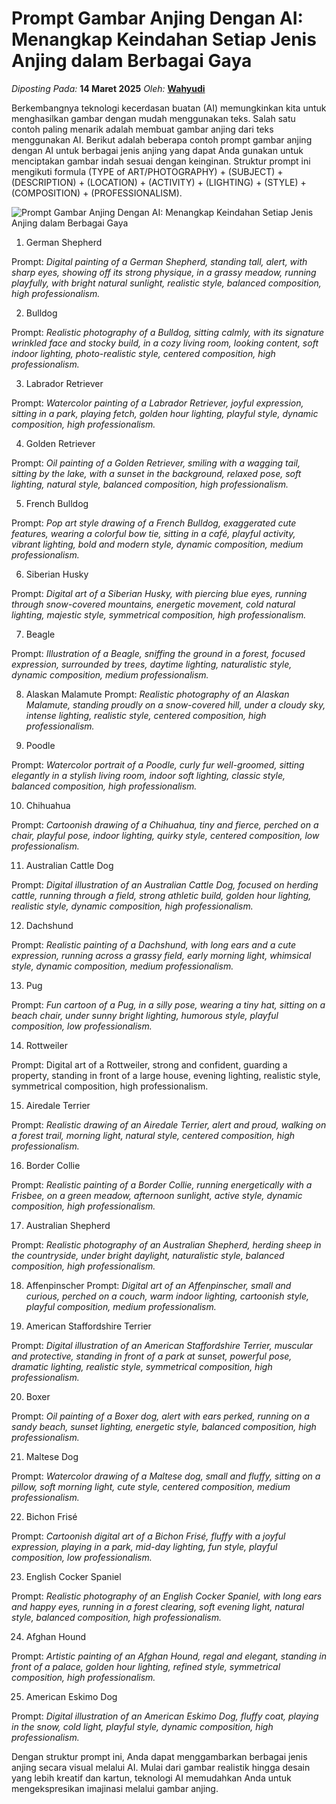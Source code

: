 # Prompt Gambar Anjing Dengan AI: Menangkap Keindahan Setiap Jenis Anjing dalam Berbagai Gaya

_Diposting Pada:_ **14 Maret 2025**
_Oleh:_  [**Wahyudi**](../author/wahyudi.html)

Berkembangnya teknologi kecerdasan buatan (AI) memungkinkan kita untuk menghasilkan gambar dengan mudah menggunakan teks. Salah satu contoh paling menarik adalah membuat gambar anjing dari teks menggunakan AI. Berikut adalah beberapa contoh prompt gambar anjing dengan AI untuk berbagai jenis anjing yang dapat Anda gunakan untuk menciptakan gambar indah sesuai dengan keinginan. Struktur prompt ini mengikuti formula (TYPE of ART/PHOTOGRAPHY) + (SUBJECT) + (DESCRIPTION) + (LOCATION) + (ACTIVITY) + (LIGHTING) + (STYLE) + (COMPOSITION) + (PROFESSIONALISM).

![Prompt Gambar Anjing Dengan AI: Menangkap Keindahan Setiap Jenis Anjing dalam Berbagai Gaya](https://qph.cf2.quoracdn.net/main-qimg-e87e4b22cc46b1ed03f13a25c0c0340b)


1. German Shepherd

Prompt: _Digital painting of a German Shepherd, standing tall, alert, with sharp eyes, showing off its strong physique, in a grassy meadow, running playfully, with bright natural sunlight, realistic style, balanced composition, high professionalism._

2. Bulldog

Prompt: _Realistic photography of a Bulldog, sitting calmly, with its signature wrinkled face and stocky build, in a cozy living room, looking content, soft indoor lighting, photo-realistic style, centered composition, high professionalism._

3. Labrador Retriever

Prompt: _Watercolor painting of a Labrador Retriever, joyful expression, sitting in a park, playing fetch, golden hour lighting, playful style, dynamic composition, high professionalism._

4. Golden Retriever

Prompt: _Oil painting of a Golden Retriever, smiling with a wagging tail, sitting by the lake, with a sunset in the background, relaxed pose, soft lighting, natural style, balanced composition, high professionalism._

5. French Bulldog

Prompt: _Pop art style drawing of a French Bulldog, exaggerated cute features, wearing a colorful bow tie, sitting in a café, playful activity, vibrant lighting, bold and modern style, dynamic composition, medium professionalism._

6. Siberian Husky

Prompt: _Digital art of a Siberian Husky, with piercing blue eyes, running through snow-covered mountains, energetic movement, cold natural lighting, majestic style, symmetrical composition, high professionalism._

7. Beagle

Prompt: _Illustration of a Beagle, sniffing the ground in a forest, focused expression, surrounded by trees, daytime lighting, naturalistic style, dynamic composition, medium professionalism._

8. Alaskan Malamute
Prompt: _Realistic photography of an Alaskan Malamute, standing proudly on a snow-covered hill, under a cloudy sky, intense lighting, realistic style, centered composition, high professionalism._

9. Poodle

Prompt: _Watercolor portrait of a Poodle, curly fur well-groomed, sitting elegantly in a stylish living room, indoor soft lighting, classic style, balanced composition, high professionalism._

10. Chihuahua

Prompt: _Cartoonish drawing of a Chihuahua, tiny and fierce, perched on a chair, playful pose, indoor lighting, quirky style, centered composition, low professionalism._

11. Australian Cattle Dog

Prompt: _Digital illustration of an Australian Cattle Dog, focused on herding cattle, running through a field, strong athletic build, golden hour lighting, realistic style, dynamic composition, high professionalism._

12. Dachshund

Prompt: _Realistic painting of a Dachshund, with long ears and a cute expression, running across a grassy field, early morning light, whimsical style, dynamic composition, medium professionalism._

13. Pug

Prompt: _Fun cartoon of a Pug, in a silly pose, wearing a tiny hat, sitting on a beach chair, under sunny bright lighting, humorous style, playful composition, low professionalism._

14. Rottweiler

Prompt: Digital art of a Rottweiler, strong and confident, guarding a property, standing in front of a large house, evening lighting, realistic style, symmetrical composition, high professionalism.

15. Airedale Terrier

Prompt: _Realistic drawing of an Airedale Terrier, alert and proud, walking on a forest trail, morning light, natural style, centered composition, high professionalism._

16. Border Collie

Prompt: _Realistic painting of a Border Collie, running energetically with a Frisbee, on a green meadow, afternoon sunlight, active style, dynamic composition, high professionalism._

17. Australian Shepherd

Prompt: _Realistic photography of an Australian Shepherd, herding sheep in the countryside, under bright daylight, naturalistic style, balanced composition, high professionalism._

18. Affenpinscher
Prompt: _Digital art of an Affenpinscher, small and curious, perched on a couch, warm indoor lighting, cartoonish style, playful composition, medium professionalism._

19. American Staffordshire Terrier

Prompt: _Digital illustration of an American Staffordshire Terrier, muscular and protective, standing in front of a park at sunset, powerful pose, dramatic lighting, realistic style, symmetrical composition, high professionalism._

20. Boxer

Prompt: _Oil painting of a Boxer dog, alert with ears perked, running on a sandy beach, sunset lighting, energetic style, balanced composition, high professionalism._

21. Maltese Dog

Prompt: _Watercolor drawing of a Maltese dog, small and fluffy, sitting on a pillow, soft morning light, cute style, centered composition, medium professionalism._

22. Bichon Frisé

Prompt: _Cartoonish digital art of a Bichon Frisé, fluffy with a joyful expression, playing in a park, mid-day lighting, fun style, playful composition, low professionalism._

23. English Cocker Spaniel

Prompt: _Realistic photography of an English Cocker Spaniel, with long ears and happy eyes, running in a forest clearing, soft evening light, natural style, balanced composition, high professionalism._

24. Afghan Hound

Prompt: _Artistic painting of an Afghan Hound, regal and elegant, standing in front of a palace, golden hour lighting, refined style, symmetrical composition, high professionalism._

25. American Eskimo Dog

Prompt: _Digital illustration of an American Eskimo Dog, fluffy coat, playing in the snow, cold light, playful style, dynamic composition, high professionalism._

Dengan struktur prompt ini, Anda dapat menggambarkan berbagai jenis anjing secara visual melalui AI. Mulai dari gambar realistik hingga desain yang lebih kreatif dan kartun, teknologi AI memudahkan Anda untuk mengekspresikan imajinasi melalui gambar anjing.
